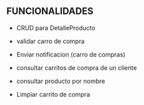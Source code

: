## FUNCIONALIDADES

- CRUD para DetalleProducto

- validar carro de compra
- Enviar notificacion (carro de compras)
- consultar carritos de compra de un cliente
- consultar producto por nombre
- Limpiar carrito de compra